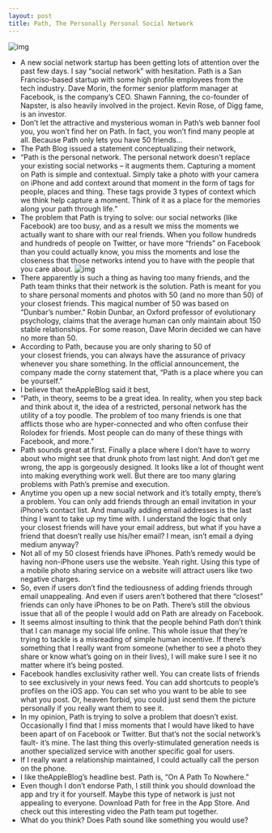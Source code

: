 ```yaml
---
layout: post
title: Path, The Personally Personal Social Network
---
```

![img](http://media.idownloadblog.com/wp-content/uploads/2010/11/Path-Web-Banner-e1289960637721.png)
* A new social network startup has been getting lots of attention over the past few days. I say “social network” with hesitation. Path is a San Franciso-based startup with some high profile employees from the tech industry. Dave Morin, the former senior platform manager at Facebook, is the company’s CEO. Shawn Fanning, the co-founder of Napster, is also heavily involved in the project. Kevin Rose, of Digg fame, is an investor.
* Don’t let the attractive and mysterious woman in Path’s web banner fool you, you won’t find her on Path. In fact, you won’t find many people at all. Because Path only lets you have 50 friends…
* The Path Blog issued a statement conceptualizing their network,
* “Path is the personal network. The personal network doesn’t replace your existing social networks – it augments them. Capturing a moment on Path is simple and contextual. Simply take a photo with your camera on iPhone and add context around that moment in the form of tags for people, places and thing. These tags provide 3 types of context which we think help capture a moment. Think of it as a place for the memories along your path through life.”
* The problem that Path is trying to solve: our social networks (like Facebook) are too busy, and as a result we miss the moments we actually want to share with our real friends. When you follow hundreds and hundreds of people on Twitter, or have more “friends” on Facebook than you could actually know, you miss the moments and lose the closeness that those networks intend you to have with the people that you care about.
![img](http://media.idownloadblog.com/wp-content/uploads/2010/11/Post-image-for-Path-e1289965476890.png)
* There apparently is such a thing as having too many friends, and the Path team thinks that their network is the solution. Path is meant for you to share personal moments and photos with 50 (and no more than 50) of your closest friends. This magical number of 50 was based on “Dunbar’s number.” Robin Dunbar, an Oxford professor of evolutionary psychology, claims that the average human can only maintain about 150 stable relationships. For some reason, Dave Morin decided we can have no more than 50.
* According to Path, because you are only sharing to 50 of your closest friends, you can always have the assurance of privacy whenever you share something. In the official announcement, the company made the corny statement that, “Path is a place where you can be yourself.”
* I believe that theAppleBlog said it best,
* “Path, in theory, seems to be a great idea. In reality, when you step back and think about it, the idea of a restricted, personal network has the utility of a toy poodle. The problem of too many friends is one that afflicts those who are hyper-connected and who often confuse their Rolodex for friends. Most people can do many of these things with Facebook, and more.”
* Path sounds great at first. Finally a place where I don’t have to worry about who might see that drunk photo from last night. And don’t get me wrong, the app is gorgeously designed. It looks like a lot of thought went into making everything work well. But there are too many glaring problems with Path’s premise and execution.
* Anytime you open up a new social network and it’s totally empty, there’s a problem. You can only add friends through an email invitation in your iPhone’s contact list. And manually adding email addresses is the last thing I want to take up my time with. I understand the logic that only your closest friends will have your email address, but what if you have a friend that doesn’t really use his/her email? I mean, isn’t email a dying medium anyway?
* Not all of my 50 closest friends have iPhones. Path’s remedy would be having non-iPhone users use the website. Yeah right. Using this type of a mobile photo sharing service on a website will attract users like two negative charges.
* So, even if users don’t find the tediousness of adding friends through email unappealing. And even if users aren’t bothered that there “closest” friends can only have iPhones to be on Path. There’s still the obvious issue that all of the people I would add on Path are already on Facebook.
* It seems almost insulting to think that the people behind Path don’t think that I can manage my social life online. This whole issue that they’re trying to tackle is a misreading of simple human incentive. If there’s something that I really want from someone (whether to see a photo they share or know what’s going on in their lives), I will make sure I see it no matter where it’s being posted.
* Facebook handles exclusivity rather well. You can create lists of friends to see exclusively in your news feed. You can add shortcuts to people’s profiles on the iOS app. You can set who you want to be able to see what you post. Or, heaven forbid, you could just send them the picture personally if you really want them to see it.
* In my opinion, Path is trying to solve a problem that doesn’t exist. Occasionally I find that I miss moments that I would have liked to have been apart of on Facebook or Twitter. But that’s not the social network’s fault- it’s mine. The last thing this overly-stimulated generation needs is another specialized service with another specific goal for users.
* If I really want a relationship maintained, I could actually call the person on the phone.
* I like theAppleBlog’s headline best. Path is, “On A Path To Nowhere.”
* Even though I don’t endorse Path, I still think you should download the app and try it for yourself. Maybe this type of network is just not appealing to everyone. Download Path for free in the App Store. And check out this interesting video the Path team put together.
* What do you think? Does Path sound like something you would use?

